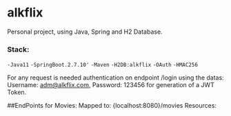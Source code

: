 # alkflix
Personal project, using Java, Spring and H2 Database.

### Stack:
`-Java11`
`-SpringBoot.2.7.10'`
`-Maven`
`-H2DB:alkflix`
`-OAuth`
`-HMAC256`

For any request is needed authentication on endpoint /login using the datas: Username: adm@alkflix.com, Password: 123456 for generation of a JWT Token.

##EndPoints for Movies:
Mapped to: {localhost:8080}/movies
 Resources:
 
